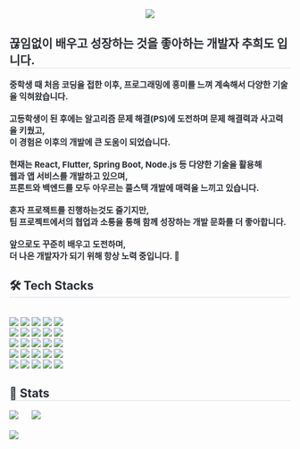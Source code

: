 <div align="center">
  <img src="https://capsule-render.vercel.app/api?type=venom&height=200&color=gradient&text=Monkshark's-nl-Github&textBg=false&section=header&fontSize=50&fontAlign=50&fontAlignY=47"/>
</div>

<div style="text-align: left;"> 
  <h2 style="border-bottom: 1px solid #d8dee4; color: #282d33;"> 끊임없이 배우고 성장하는 것을 좋아하는 개발자 추희도 입니다. </h2>  
  <div style="font-weight: 700; font-size: 15px; text-align: left; color: #282d33;">
    중학생 때 처음 코딩을 접한 이후, 프로그래밍에 흥미를 느껴 계속해서 다양한 기술을 익혀왔습니다.<br><br>
    고등학생이 된 후에는 알고리즘 문제 해결(PS)에 도전하며 문제 해결력과 사고력을 키웠고,<br>
    이 경험은 이후의 개발에 큰 도움이 되었습니다.<br><br>
    현재는 React, Flutter, Spring Boot, Node.js 등 다양한 기술을 활용해<br>
    웹과 앱 서비스를 개발하고 있으며,<br>
    프론트와 백엔드를 모두 아우르는 풀스택 개발에 매력을 느끼고 있습니다.<br><br>
    혼자 프로잭트를 진행하는것도 즐기지만,<br>
    팀 프로젝트에서의 협업과 소통을 통해 함께 성장하는 개발 문화를 더 좋아합니다.<br><br>
    앞으로도 꾸준히 배우고 도전하며,<br>
    더 나은 개발자가 되기 위해 항상 노력 중입니다. 🚀
  </div>

  <h2 style="border-bottom: 1px solid #d8dee4; color: #282d33;"> 🛠️ Tech Stacks </h2><br>
  <div style="text-align: left;">
    <img src="https://img.shields.io/badge/HTML5-E34F26?style=flat-square&logo=HTML5&logoColor=white">
    <img src="https://img.shields.io/badge/CSS3-1572B6?style=flat-square&logo=CSS3&logoColor=white">
    <img src="https://img.shields.io/badge/Javascript-F7DF1E?style=flat-square&logo=Javascript&logoColor=white">
    <img src="https://img.shields.io/badge/Java-007396?style=flat-square&logo=Java&logoColor=white">
    <img src="https://img.shields.io/badge/Python-3776AB?style=flat-square&logo=Python&logoColor=white">
    <br/>
    <img src="https://img.shields.io/badge/Android-3DDC84?style=flat-square&logo=Android&logoColor=white">
    <img src="https://img.shields.io/badge/Flutter-02569B?style=flat-square&logo=Flutter&logoColor=white">
    <img src="https://img.shields.io/badge/React-61DAFB?style=flat-square&logo=React&logoColor=white">
    <img src="https://img.shields.io/badge/ReactNative-61DAFB?style=flat-square&logo=React&logoColor=white">
    <img src="https://img.shields.io/badge/Next.js-000000?style=flat-square&logo=Next.js&logoColor=white">
    <br/>
    <img src="https://img.shields.io/badge/Spring-6DB33F?style=flat-square&logo=Spring&logoColor=white">
    <img src="https://img.shields.io/badge/Spring Boot-6DB33F?style=flat-square&logo=Spring Boot&logoColor=white">
    <img src="https://img.shields.io/badge/MySQL-4479A1?style=flat-square&logo=MySQL&logoColor=white">
    <img src="https://img.shields.io/badge/MongoDB-47A248?style=flat-square&logo=MongoDB&logoColor=white">
    <img src="https://img.shields.io/badge/Express-000000?style=flat-square&logo=Express&logoColor=white">
    <br/>
    <img src="https://img.shields.io/badge/Node.js-339933?style=flat-square&logo=Node.js&logoColor=white">
    <img src="https://img.shields.io/badge/Tailwind CSS-06B6D4?style=flat-square&logo=Tailwind CSS&logoColor=white">
    <img src="https://img.shields.io/badge/Go-00ADD8?style=flat-square&logo=Go&logoColor=white">
    <img src="https://img.shields.io/badge/Tensorflow-FF6F00?style=flat-square&logo=Tensorflow&logoColor=white">
    <img src="https://img.shields.io/badge/jQuery-0769AD?style=flat-square&logo=jQuery&logoColor=white">
    <br/>
    <img src="https://img.shields.io/badge/Discord-5865F2?style=flat-square&logo=Discord&logoColor=white">
    <img src="https://img.shields.io/badge/Git-F05032?style=flat-square&logo=Git&logoColor=white">
    <img src="https://img.shields.io/badge/Github-181717?style=flat-square&logo=Github&logoColor=white">
    <img src="https://img.shields.io/badge/Notion-000000?style=flat-square&logo=Notion&logoColor=white">
    <img src="https://img.shields.io/badge/Docker-2496ED?style=flat-square&logo=Docker&logoColor=white">
  </div>

  <h2 style="border-bottom: 1px solid #d8dee4; color: #282d33;"> 🏅 Stats </h2>
  <div style="text-align: left;">
    <img src="http://mazassumnida.wtf/api/v2/generate_badge?boj=manner0814" style="margin-right: 20px;" />
    <img src="https://github-readme-stats.vercel.app/api/top-langs/?username=Monkshark&layout=compact&bg_color=180,000000,&title_color=000000&text_color=000000" />
  </div>
  <br/>
<img src="http://mazandi.herokuapp.com/api?handle=manner0814&theme=dark"/>
</div>
